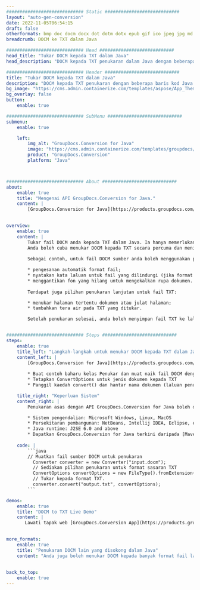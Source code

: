 ```yaml
---
############################# Static ############################
layout: "auto-gen-conversion"
date: 2022-11-05T06:54:15
draft: false
otherformats: bmp doc docm docx dot dotm dotx epub gif ico jpeg jpg md odt ott pdf png psd rtf tex tif tiff txt xps
breadcrumb: DOCM ke TXT dalam Java

############################# Head ############################
head_title: "Tukar DOCM kepada TXT dalam Java"
head_description: "DOCM kepada TXT penukaran dalam Java dengan beberapa baris kod. Tukar lebih 160 format fail menggunakan API penukaran dokumen GroupDocs untuk Java"

############################# Header ############################
title: "Tukar DOCM kepada TXT dalam Java"
description: "DOCM kepada TXT penukaran dengan beberapa baris kod Java."
bg_image: "https://cms.admin.containerize.com/templates/aspose/App_Themes/V3/images/bg/header1.png"
bg_overlay: false
button:
    enable: true

############################# SubMenu ############################
submenu:
    enable: true

    left:
        img_alt: "GroupDocs.Conversion for Java"
        image: "https://cms.admin.containerize.com/templates/groupdocs/images/product-logos/90x90-noborder/groupdocs-conversion-java.png"
        product: "GroupDocs.Conversion"
        platform: "Java"



############################# About ############################
about:
    enable: true
    title: "Mengenai API GroupDocs.Conversion for Java."
    content: |
        [GroupDocs.Conversion for Java](https://products.groupdocs.com/conversion/java/) ialah API penukaran format fail lanjutan untuk menukar antara imej popular dan format dokumen seperti Microsoft Office, OpenDocument, PDF, HTML, e-mel, CAD. dan banyak lagi dengan hanya beberapa baris kod. API asli secara automatik mengesan format dokumen asal dan menawarkan banyak pilihan untuk menyesuaikan dokumen yang ditukar. Bersama-sama dengan fungsi mengekstrak maklumat daripada dokumen, ia juga menyokong caching hasil penukaran ke cakera tempatan secara lalai. Walau bagaimanapun, sebarang jenis storan cache boleh disokong dengan melaksanakan antara muka yang sesuai - Amazon S3, Dropbox, Google Drive, Windows Azure, Reddis atau mana-mana yang lain.
    

overview:
    enable: true
    content: |
        Tukar fail DOCM anda kepada TXT dalam Java. Ia hanya memerlukan beberapa baris kod Java pada mana-mana platform pilihan anda, seperti Windows, Linux, macOS.
        Anda boleh cuba menukar DOCM kepada TXT secara percuma dan menilai kualiti hasil penukaran. Bersama-sama dengan skrip penukaran fail mudah, anda boleh mencuba pilihan yang lebih canggih untuk memuatkan fail sumber DOCM dan menyimpan output TXT. 
        
        Sebagai contoh, untuk fail DOCM sumber anda boleh menggunakan pilihan pemuatan berikut:

        * pengesanan automatik format fail;
        * nyatakan kata laluan untuk fail yang dilindungi (jika format fail menyokongnya);
        * menggantikan fon yang hilang untuk mengekalkan rupa dokumen.
        
        Terdapat juga pilihan penukaran lanjutan untuk fail TXT:

        * menukar halaman tertentu dokumen atau julat halaman;
        * tambahkan tera air pada TXT yang ditukar.

        Setelah penukaran selesai, anda boleh menyimpan fail TXT ke laluan fail setempat anda atau ke mana-mana storan pihak ketiga seperti FTP, Amazon S3, Google Drive, Dropbox dll. Sila ambil perhatian - untuk menukar DOCM kepada TXT, anda tidak perlu memasang sebarang perisian tambahan, seperti MS Office, Open Office, Adobe Acrobat Reader dsb.


############################# Steps ############################
steps:
    enable: true
    title_left: "Langkah-langkah untuk menukar DOCM kepada TXT dalam Java"
    content_left: |
        [GroupDocs.Conversion for Java](https://products.groupdocs.com/conversion/java/) membenarkan pembangun menukar fail DOCM kepada TXT dengan mudah dengan beberapa baris kod.
        
        * Buat contoh baharu kelas Penukar dan muat naik fail DOCM dengan laluan penuh
        * Tetapkan ConvertOptions untuk jenis dokumen kepada TXT
        * Panggil kaedah convert() dan hantar nama dokumen (laluan penuh) dan format (TXT) sebagai parameter

    title_right: "Keperluan Sistem"
    content_right: |
        Penukaran asas dengan API GroupDocs.Conversion for Java boleh dilakukan dengan hanya beberapa baris kod. API kami disokong pada semua platform dan sistem pengendalian utama. Sebelum melaksanakan kod di bawah, pastikan anda mempunyai prasyarat berikut dipasang pada sistem anda.

        * Sistem pengendalian: Microsoft Windows, Linux, MacOS
        * Persekitaran pembangunan: NetBeans, Intellij IDEA, Eclipse, etc.
        * Java runtime: J2SE 6.0 and above
        * Dapatkan GroupDocs.Conversion for Java terkini daripada [Maven](https://repository.groupdocs.com/webapp/#/artifacts/browse/tree/General/repo/com/groupdocs/groupdocs-conversion)
         
    code: |
        ```java    
        // Muatkan fail sumber DOCM untuk penukaran
          Converter converter = new Converter("input.docm");
          // Sediakan pilihan penukaran untuk format sasaran TXT
          ConvertOptions convertOptions = new FileType().fromExtension("txt").getConvertOptions();
          // Tukar kepada format TXT.
          converter.convert("output.txt", convertOptions);
        ```

demos:
    enable: true
    title: "DOCM to TXT Live Demo"
    content: |
       Lawati tapak web [GroupDocs.Conversion App](https://products.groupdocs.app/conversion/family) kami dan cuba DOCM kepada TXT penukaran sekarang. Demo percuma mempunyai faedah berikut
          

more_formats:
    enable: true
    title: "Penukaran DOCM lain yang disokong dalam Java"
    content: "Anda juga boleh menukar DOCM kepada banyak format fail lain. Sila lihat senarai di bawah."
       
       
back_to_top:
    enable: true
---
```

